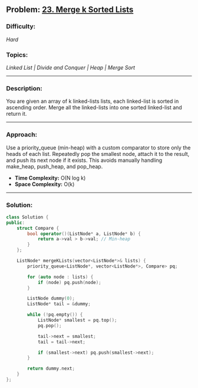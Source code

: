 
## Problem: [23. Merge k Sorted Lists](https://leetcode.com/problems/merge-k-sorted-lists/)

### Difficulty:
*Hard*

### Topics:
*Linked List | Divide and Conquer | Heap | Merge Sort*

---

### Description:
You are given an array of k linked-lists lists, each linked-list is sorted in ascending order. Merge all the linked-lists into one sorted linked-list and return it.

---

### Approach:
Use a priority_queue (min-heap) with a custom comparator to store only the heads of each list. Repeatedly pop the smallest node, attach it to the result, and push its next node if it exists. This avoids manually handling make_heap, push_heap, and pop_heap.
- **Time Complexity:** O(N log k)
- **Space Complexity:** O(k)

---

### Solution:
```cpp
class Solution {
public:
    struct Compare {
        bool operator()(ListNode* a, ListNode* b) {
            return a->val > b->val; // Min-heap
        }
    };

    ListNode* mergeKLists(vector<ListNode*>& lists) {
        priority_queue<ListNode*, vector<ListNode*>, Compare> pq;

        for (auto node : lists) {
            if (node) pq.push(node);
        }

        ListNode dummy(0);
        ListNode* tail = &dummy;

        while (!pq.empty()) {
            ListNode* smallest = pq.top();
            pq.pop();

            tail->next = smallest;
            tail = tail->next;

            if (smallest->next) pq.push(smallest->next);
        }

        return dummy.next;
    }
};
```
